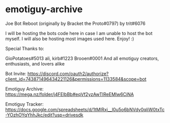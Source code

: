 # emotiguy-archive
Joe Bot Reboot (originally by Bracket the Proto#0797) 
by trit#6076

I will be hosting the bots code here in case I am unable to host the bot myself. 
I will also be hosting most images used here. Enjoy! :)

Special Thanks to: 

GioPotatoes#5013
ali, kirb#1223
Brooen#0001
And all emotiguy creators, enthusiasts, and lovers alike

Bot Invite:
https://discord.com/oauth2/authorize?client_id=743871496434221126&permissions=1133584&scope=bot

Emotiguy Archive:
https://mega.nz/folder/j4FElbBb#eqVf2yzAwTIReEMlw6CiNA

Emotiguy Tracker:
https://docs.google.com/spreadsheets/d/1tMlRxj__l0u5o6bNVdy0qIiW0txTc-YOzhOYqYhhJkc/edit?usp=drivesdk

